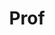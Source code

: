 ---
layout: person
given: Francis
preferred: Frank
family: Kelly
department: DPMMS
title: Prof
job_title: Emeritus Professor of the Mathematics of Systems
crsid: fpk1
image: /assets/uploads/Kelly_Francis.jpg
webpage: https://www.statslab.cam.ac.uk/~frank/
biography: Frank Kelly's main research interests are in random processes, networks
  and optimization. He is especially interested in applications to the design and
  control of networks and to the understanding of self-regulation in large-scale systems.
  He's a Fellow of the Royal Society and an International Member of the National Academy
  of Engineering. He's won various prizes for his work, including the John von Neumann
  Theory Prize of INFORMS and the Alexander Graham Bell Medal of the IEEE.
---